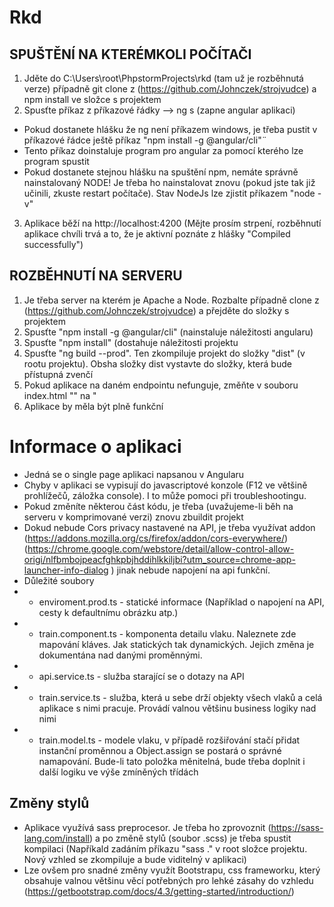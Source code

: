 # Rkd
## SPUŠTĚNÍ NA KTERÉMKOLI POČÍTAČI
1. Jděte do C:\Users\root\PhpstormProjects\rkd (tam už je rozběhnutá verze) případně git clone z (https://github.com/Johnczek/strojvudce) a npm install ve složce s projektem
2. Spusťte příkaz z příkazové řádky --> ng s (zapne angular aplikaci)
- Pokud dostanete hlášku že ng není příkazem windows, je třeba pustit v příkazové řádce ještě příkaz "npm install -g @angular/cli"¨
- Tento příkaz doinstaluje program pro angular za pomocí kterého lze program spustit
- Pokud dostanete stejnou hlášku na spuštění npm, nemáte správně nainstalovaný NODE! Je třeba ho nainstalovat znovu (pokud jste tak již učinili, zkuste restart počítače). Stav NodeJs lze zjistit příkazem "node -v"
3. Aplikace běží na http://localhost:4200 (Mějte prosím strpení, rozběhnutí aplikace chvíli trvá a to, že je aktivní poznáte z hlášky "Compiled successfully")


## ROZBĚHNUTÍ NA SERVERU
1. Je třeba server na kterém je Apache a Node. Rozbalte případně clone z (https://github.com/Johnczek/strojvudce) a přejděte do složky s projektem
2. Spusťte "npm install -g @angular/cli" (nainstaluje náležitosti angularu)
3. Spusťte "npm install" (dostahuje náležitosti projektu
4. Spusťte "ng build --prod". Ten zkompiluje projekt do složky "dist" (v rootu projektu). Obsha složky dist vystavte do složky, která bude přístupná zvenčí
5. Pokud aplikace na daném endpointu nefunguje, změňte v souboru index.html "<base href="/">" na "<base href="./">
6. Aplikace by měla být plně funkční


# Informace o aplikaci
- Jedná se o single page aplikaci napsanou v Angularu
- Chyby v aplikaci se vypisují do javascriptové konzole (F12 ve většině prohlížečů, záložka console). I to může pomoci při troubleshootingu.
- Pokud změníte některou část kódu, je třeba (uvažujeme-li běh na serveru v komprimované verzi) znovu zbuildit projekt
- Dokud nebude Cors privacy nastavené na API, je třeba využívat addon (https://addons.mozilla.org/cs/firefox/addon/cors-everywhere/) (https://chrome.google.com/webstore/detail/allow-control-allow-origi/nlfbmbojpeacfghkpbjhddihlkkiljbi?utm_source=chrome-app-launcher-info-dialog ) jinak nebude napojení na api funkční.
- Důležité soubory
- - enviroment.prod.ts - statické informace (Například o napojení na API, cesty k defaultnímu obrázku atp.)
- - train.component.ts - komponenta detailu vlaku. Naleznete zde mapování kláves. Jak statických tak dynamických. Jejich změna je dokumentána nad danými proměnnými. 
- - api.service.ts - služba starající se o dotazy na API
- - train.service.ts - služba, která u sebe drží objekty všech vlaků a celá aplikace s nimi pracuje. Provádí valnou většinu business logiky nad nimi
- - train.model.ts - modele vlaku, v případě rozšiřování stačí přidat instanční proměnnou a Object.assign se postará o správné namapování. Bude-li tato položka měnitelná, bude třeba doplnit i další logiku ve výše zmíněných třídách

## Změny stylů
- Aplikace využívá sass preprocesor. Je třeba ho zprovoznit (https://sass-lang.com/install) a po změně stylů (soubor .scss) je třeba spustit kompilaci (Napříkald zadáním příkazu "sass ." v root složce projektu. Nový vzhled se zkompiluje a bude viditelný v aplikaci)
- Lze ovšem pro snadné změny využít Bootstrapu, css frameworku, který obsahuje valnou většinu věcí potřebných pro lehké zásahy do vzhledu (https://getbootstrap.com/docs/4.3/getting-started/introduction/)

